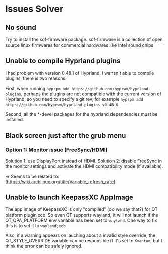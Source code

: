 # Issues Solver

## No sound

Try to install the sof-firmware package. sof-firmware is a collection of open source linux firmwares for commercial hardwares like Intel sound chips

## Unable to compile Hyprland plugins

I had problem with version 0.48.1 of Hyprland, I wansn't able to compile plugins, there is two reasons:

First, when running `hyprpm add https://github.com/hyprwm/hyprland-plugins`, perhaps the plugins are not compatible with the current version of Hyprland,
so you need to specify a git rev, for example `hyprpm add https://github.com/hyprwm/hyprland-plugins v0.48.0`.

Second, all the *-devel packages for the hyprland dependencies must be installed.

## Black screen just after the grub menu

### Option 1: Monitor issue (FreeSync/HDMI)

Solution 1: use DisplayPort instead of HDMI.
Solution 2: disable FreeSync in the monitor settings and activate the HDMI compatibility mode (if available).

=> Seems to be related to: [https://wiki.archlinux.org/title/Variable_refresh_rate]

## Unable to launch KeepassXC AppImage

The app image of KeepassXC is only "compiled" (do we say that?) for QT platform plugin xcb.
So even QT supports wayland, it will not launch if the QT_QPA_PLATFORM env variable has been set to `wayland`. One way to fix this is to set it to `wayland;xcb`

Also, if a warning appears on lauching about a invalid style override, the QT_STYLE_OVERRIDE variable can be responsible if it's set to `Kvantum`, but I think the error can be safely ignored.
